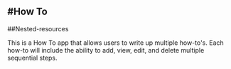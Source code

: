 #How To
-------
##Nested-resources

This is a How To app that allows users to write up multiple how-to's. Each how-to will include the ability to add, view, edit, and delete multiple sequential steps.
